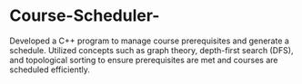 # Course-Scheduler-
Developed a C++ program to manage course prerequisites and generate a schedule. Utilized concepts such as graph theory, depth-first search (DFS), and topological sorting to ensure prerequisites are met and courses are scheduled efficiently.  
